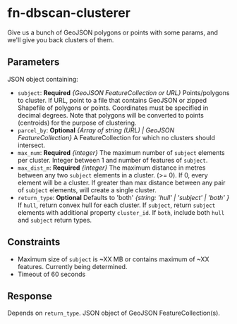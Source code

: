 # fn-dbscan-clusterer
Give us a bunch of GeoJSON polygons or points with some params, and we'll give you back clusters of them.

## Parameters

JSON object containing:

- `subject`: **Required** _{GeoJSON FeatureCollection or URL}_ Points/polygons to cluster. If URL, point to a file that contains GeoJSON or zipped Shapefile of polygons or points. Coordinates must be specified in decimal degrees. Note that polygons will be converted to points (centroids) for the purpose of clustering.
- `parcel_by`: **Optional** _{Array of string (URL) | GeoJSON FeatureCollection}_ A FeatureCollection for which no clusters should intersect. 
- `max_num`: **Required** _{integer}_ The maximum number of `subject` elements per cluster. Integer between 1 and number of features of `subject`. 
- `max_dist_m`: **Required** _{integer}_ The maximum distance in metres between any two `subject` elements in a cluster. (>= 0). If 0, every element will be a cluster. If greater than max distance between any pair of `subject` elements, will create a single cluster.
- `return_type`: **Optional** Defaults to 'both' _{string: 'hull' | 'subject' | 'both' }_ If `hull`, return convex hull for each cluster. If `subject`, return `subject` elements with additional property `cluster_id`. If `both`, include both `hull` and `subject` return types.

## Constraints

- Maximum size of `subject` is ~XX MB or contains maximum of ~XX features. Currently being determined.
- Timeout of 60 seconds

## Response

Depends on `return_type`. JSON object of GeoJSON FeatureCollection(s).
